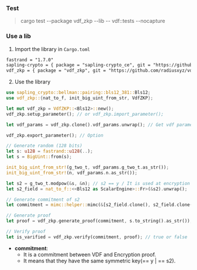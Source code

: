 ### Test

> cargo test --package vdf_zkp --lib -- vdf::tests --nocapture

### Use a lib

1. Import the library in `Cargo.toml`

```md
fastrand = "1.7.0"
sapling-crypto = { package = "sapling-crypto_ce", git = "https://github.com/matter-labs-archive/sapling-crypto" }
vdf_zkp = { package = "vdf_zkp", git = "https://github.com/radiusxyz/vdf-zkp" }
```

2. Use the library

```rust
use sapling_crypto::bellman::pairing::bls12_381::Bls12;
use vdf_zkp::{nat_to_f, init_big_uint_from_str, VdfZKP};

let mut vdf_zkp = VdfZKP::<Bls12>::new();
vdf_zkp.setup_parameter(); // or vdf_zkp.import_parameter();

let vdf_params = vdf_zkp.clone().vdf_params.unwrap(); // Get vdf parameters

vdf_zkp.export_parameter(); // Option

// Generate random (128 bits)
let s: u128 = fastrand::u128(..);
let s = BigUint::from(s);

init_big_uint_from_str!(g_two_t, vdf_params.g_two_t.as_str());
init_big_uint_from_str!(n, vdf_params.n.as_str());

let s2 = g_two_t.modpow(&s, &n); // s2 == y / It is used at encryption as a symmetric key
let s2_field = nat_to_f::<<Bls12 as ScalarEngine>::Fr>(&s2).unwrap();

// Generate commitment of s2
let commitment = mimc::helper::mimc(&[s2_field.clone(), s2_field.clone()]);

// Generate proof
let proof = vdf_zkp.generate_proof(commitment, s.to_string().as_str());

// Verify proof
let is_varified = vdf_zkp.verify(commitment, proof); // true or false
```

- **commitment**:
  - It is a commitment between VDF and Encryption proof.
  - It means that they have the same symmetric key(== y | == s2).
